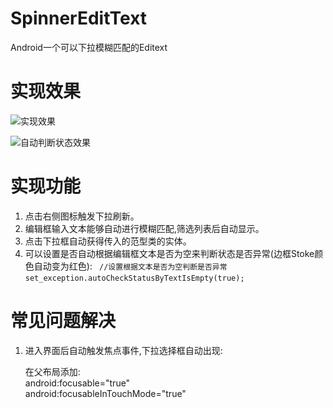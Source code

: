 # SpinnerEditText<T>
Android一个可以下拉模糊匹配的Editext

#	实现效果

 ![实现效果](https://github.com/z2wenfa/SpinnerEditText/blob/master/screenshot/test.gif)


 ![自动判断状态效果](https://github.com/z2wenfa/SpinnerEditText/blob/master/screenshot/SpinnerEditTextShow2.gif)

# 实现功能

 1. 点击右侧图标触发下拉刷新。
 2. 编辑框输入文本能够自动进行模糊匹配,筛选列表后自动显示。
 3. 点击下拉框自动获得传入的范型类的实体。
 4. 可以设置是否自动根据编辑框文本是否为空来判断状态是否异常(边框Stoke颜色自动变为红色):
        ` 
           //设置根据文本是否为空判断是否异常
           `
          ` set_exception.autoCheckStatusByTextIsEmpty(true);
        `
 
# 常见问题解决
 1. 进入界面后自动触发焦点事件,下拉选择框自动出现:
 
 	> 
 	在父布局添加:<br>
 	android:focusable="true" <br>
   android:focusableInTouchMode="true"
